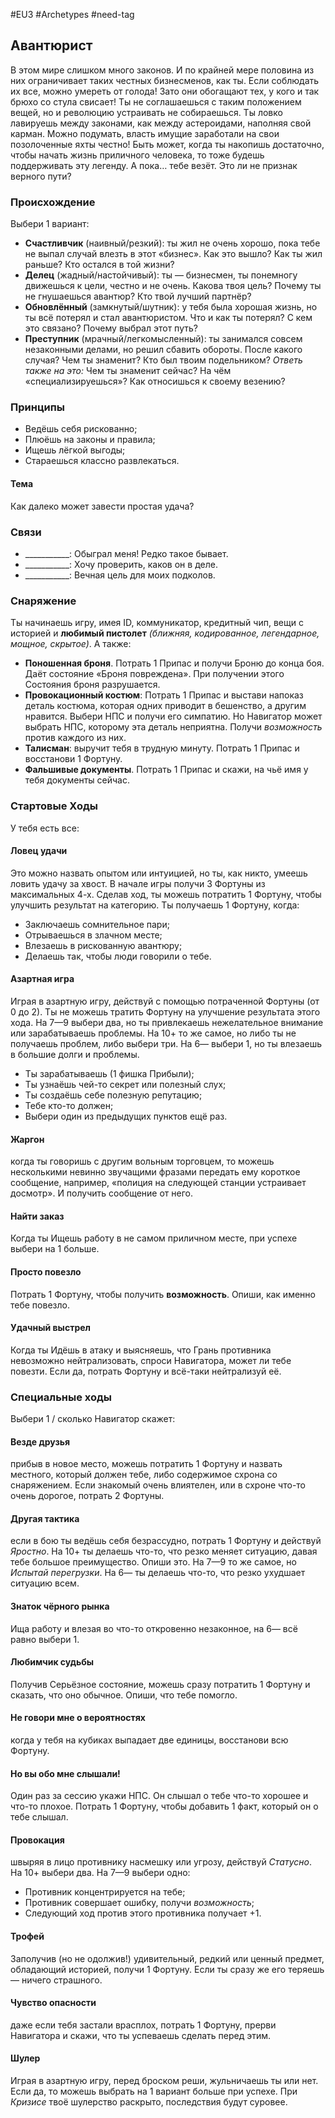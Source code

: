 #EU3 #Archetypes #need-tag

## Авантюрист
В этом мире слишком много законов. И по крайней мере половина из них ограничивает таких честных бизнесменов, как ты. Если соблюдать их все, можно умереть от голода! Зато они обогащают тех, у кого и так брюхо со стула свисает! 
Ты не соглашаешься с таким положением вещей, но и революцию устраивать не собираешься. Ты ловко лавируешь между законами, как между астероидами, наполняя свой карман. 
Можно подумать, власть имущие заработали на свои позолоченные яхты честно! Быть может, когда ты накопишь достаточно, чтобы начать жизнь приличного человека, то тоже будешь поддерживать эту легенду. А пока… тебе везёт. Это ли не признак верного пути?

### Происхождение
Выбери 1 вариант:
- **Счастливчик** (наивный/резкий): ты жил не очень хорошо, пока тебе не выпал случай влезть в этот «бизнес». Как это вышло? Как ты жил раньше? Кто остался в той жизни? 
- **Делец** (жадный/настойчивый): ты — бизнесмен, ты понемногу движешься к цели, честно и не очень. Какова твоя цель? Почему ты не гнушаешься авантюр? Кто твой лучший партнёр? 
- **Обновлённый** (замкнутый/шутник): у тебя была хорошая жизнь, но ты всё потерял и стал авантюристом. Что и как ты потерял? С кем это связано? Почему выбрал этот путь? 
- **Преступник** (мрачный/легкомысленный): ты занимался совсем незаконными делами, но решил сбавить обороты. После какого случая? Чем ты знаменит? Кто был твоим подельником? 
*Ответь также на это:* Чем ты знаменит сейчас? На чём «специализируешься»? Как относишься к своему везению? 

### Принципы
- Ведёшь себя рискованно; 
- Плюёшь на законы и правила; 
- Ищешь лёгкой выгоды; 
- Стараешься классно развлекаться.
#### Тема
Как далеко может завести простая удача?

### Связи
- \_\_\_\_\_\_\_\_\_\_\_: Обыграл меня! Редко такое бывает.
- \_\_\_\_\_\_\_\_\_\_\_: Хочу проверить, каков он в деле.
- \_\_\_\_\_\_\_\_\_\_\_: Вечная цель для моих подколов.

### Снаряжение
Ты начинаешь игру, имея ID, коммуникатор, кредитный чип, вещи с историей и **любимый пистолет** *(ближняя, кодированное, легендарное, мощное, скрытое)*. А также: 
- **Поношенная броня**. Потрать 1 Припас и получи Броню до конца боя. Даёт состояние «Броня повреждена». При получении этого Состояния броня разрушается. 
- **Провокационный костюм**: Потрать 1 Припас и выстави напоказ деталь костюма, которая одних приводит в бешенство, а другим нравится. Выбери НПС и получи его симпатию. Но Навигатор может выбрать НПС, которому эта деталь неприятна. Получи *возможность* против каждого из них. 
- **Талисман**: выручит тебя в трудную минуту. Потрать 1 Припас и восстанови 1 Фортуну. 
- **Фальшивые документы**. Потрать 1 Припас и скажи, на чьё имя у тебя документы сейчас.

### Стартовые Ходы
У тебя есть все:
#### Ловец удачи
Это можно назвать опытом или интуицией, но ты, как никто, умеешь ловить удачу за хвост. В начале игры получи 3 Фортуны из максимальных 4-х. Сделав ход, ты можешь потратить 1 Фортуну, чтобы улучшить результат на категорию. Ты получаешь 1 Фортуну, когда: 
- Заключаешь сомнительное пари; 
- Отрываешься в злачном месте; 
- Влезаешь в рискованную авантюру; 
- Делаешь так, чтобы люди говорили о тебе. 
 
#### Азартная игра
Играя в азартную игру, действуй с помощью потраченной Фортуны (от 0 до 2). Ты не можешь тратить Фортуну на улучшение результата этого хода. На 7—9 выбери два, но ты привлекаешь нежелательное внимание или зарабатываешь проблемы. На 10+ то же самое, но либо ты не получаешь проблем, либо выбери три. На 6— выбери 1, но ты влезаешь в большие долги и проблемы. 
- Ты зарабатываешь (1 фишка Прибыли); 
- Ты узнаёшь чей-то секрет или полезный слух; 
- Ты создаёшь себе полезную репутацию; 
- Тебе кто-то должен; 
- Выбери один из предыдущих пунктов ещё раз. 
 
#### Жаргон
когда ты говоришь с другим вольным торговцем, то можешь несколькими невинно звучащими фразами передать ему короткое сообщение, например, «полиция на следующей станции устраивает досмотр». И получить сообщение от него. 

#### Найти заказ
Когда ты Ищешь работу в не самом приличном месте, при успехе выбери на 1 больше. 

#### Просто повезло
Потрать 1 Фортуну, чтобы получить **возможность**. Опиши, как именно тебе повезло. 

#### Удачный выстрел
Когда ты Идёшь в атаку и выясняешь, что Грань противника невозможно нейтрализовать, спроси Навигатора, может ли тебе повезти. Если да, потрать Фортуну и всё-таки нейтрализуй её.


### Специальные ходы
Выбери 1 / сколько Навигатор скажет: 
#### Везде друзья
прибыв в новое место, можешь потратить 1 Фортуну и назвать местного, который должен тебе, либо содержимое схрона со снаряжением. Если знакомый очень влиятелен, или в схроне что-то очень дорогое, потрать 2 Фортуны. 

#### Другая тактика
если в бою ты ведёшь себя безрассудно, потрать 1 Фортуну и действуй *Яростно*. На 10+ ты делаешь что-то, что резко меняет ситуацию, давая тебе большое преимущество. Опиши это. На 7—9 то же самое, но *Испытай перегрузки*. На 6— ты делаешь что-то, что резко ухудшает ситуацию всем. 

#### Знаток чёрного рынка
Ища работу и влезая во что-то откровенно незаконное, на 6— всё равно выбери 1. 

#### Любимчик судьбы
Получив Серьёзное состояние, можешь сразу потратить 1 Фортуну и сказать, что оно обычное. Опиши, что тебе помогло. 

#### Не говори мне о вероятностях
когда у тебя на кубиках выпадает две единицы, восстанови всю Фортуну. 

#### Но вы обо мне слышали!
Один раз за сессию укажи НПС. Он слышал о тебе что-то хорошее и что-то плохое. Потрать 1 Фортуну, чтобы добавить 1 факт, который он о тебе слышал. 

#### Провокация
швыряя в лицо противнику насмешку или угрозу, действуй *Статусно*. На 10+ выбери два. На 7—9 выбери одно: 
- Противник концентрируется на тебе; 
- Противник совершает ошибку, получи *возможность*; 
- Следующий ход против этого противника получает +1. 

#### Трофей
Заполучив (но не одолжив!) удивительный, редкий или ценный предмет, обладающий историей, получи 1 Фортуну. Если ты сразу же его теряешь — ничего страшного. 

#### Чувство опасности
даже если тебя застали врасплох, потрать 1 Фортуну, прерви Навигатора и скажи, что ты успеваешь сделать перед этим. 

#### Шулер
Играя в азартную игру, перед броском реши, жульничаешь ты или нет. Если да, то можешь выбрать на 1 вариант больше при успехе. При *Кризисе* твоё шулерство раскрыто, последствия будут суровее. 